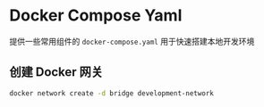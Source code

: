 # Docker Compose Yaml

提供一些常用组件的 `docker-compose.yaml` 用于快速搭建本地开发环境

## 创建 Docker 网关

```bash
docker network create -d bridge development-network
```
